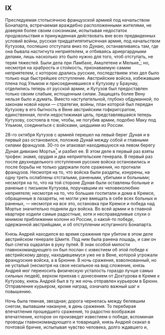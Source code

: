 ## IX

Преследуемая стотысячною французской армией под начальством Бонапарта, встречаемая враждебно расположенными жителями, не доверяя более своим союзникам, испытывая недостаток продовольствия и принужденная действовать вне всех предвиденных условий войны, русская тридцатипятитысячная армия, под начальством Кутузова, поспешно отступала вниз по Дунаю, останавливаясь там, где она бывала настигнута неприятелем, и отбиваясь ариергардными делами, лишь насколько это было нужно для того, чтоб отступать, не теряя тяжестей. Были дела при Ламбахе, Амштетене и Мельке[<sup>\*</sup>](#c_100); но, несмотря на храбрость и стойкость, признаваемую самим неприятелем, с которою дрались русские, последствием этих дел было только еще быстрейшее отступление. Австрийские войска, избежавшие плена под Ульмом и присоединившиеся к Кутузову у Браунау, отделились теперь от русской армии, и Кутузов был предоставлен только своим слабым, истощенным силам. Защищать более Вену нельзя было и думать. Вместо наступательной, глубоко обдуманной, по законам новой науки — стратегии, войны, план которой был передан Кутузову в его бытность в Вене австрийским гофкригсратом, единственная, почти недостижимая цель, представлявшаяся теперь Кутузову, состояла в том, чтобы, не погубив армии, подобно Маку под Ульмом, соединиться с войсками, шедшими из России.

28-го октября Кутузов с армией перешел на левый берег Дуная и в первый раз остановился, положив Дунай между собой и главными силами французов. 30-го он атаковал находившуюся на левом берегу Дуная дивизию Мортье[<sup>\*</sup>](#c_101) и разбил ее. В этом деле в первый раз взяты трофеи: знамя, орудия и два неприятельские генерала. В первый раз после двухнедельного отступления русские войска остановились и после борьбы не только удержали поле сражения, но прогнали французов. Несмотря на то, что войска были раздеты, изнурены, на одну треть ослаблены отсталыми, ранеными, убитыми и больными; несмотря на то, что на той стороне Дуная были оставлены больные и раненые с письмом Кутузова, поручавшим их человеколюбию неприятеля; несмотря на то, что большие госпитали и дома в Кремсе, обращенные в лазареты, не могли уже вмещать в себе всех больных и раненых, — несмотря на все это, остановка при Кремсе и победа над Мортье значительно подняли дух войска. Во всей армии и в главной квартире ходили самые радостные, хотя и несправедливые слухи о мнимом приближении колонн из России, о какой-то победе, одержанной австрийцами, и об отступлении испуганного Бонапарта.

Князь Андрей находился во время сражения при убитом в этом деле австрийском генерале Шмите. Под ним была ранена лошадь, и сам он был слегка оцарапан в руку пулей. В знак особой милости главнокомандующего он был послан с известием об этой победе к австрийскому двору, находившемуся уже не в Вене, которой угрожали французские войска, а в Брюнне. В ночь сражения, взволнованный, но не усталый (несмотря на свое несильное на вид сложение, князь Андрей мог переносить физическую усталость гораздо лучше самых сильных людей), верхом приехав с донесением от Дохтурова в Креме к Кутузову, князь Андрей был в ту же ночь отправлен курьером в Брюнн. Отправление курьером, кроме наград, означало важный шаг к повышению.

Ночь была темная, звездная; дорога чернелась между белевшим снегом, выпавшим накануне, в день сражения. То перебирая впечатления прошедшего сражения, то радостно воображая впечатление, которое он произведет известием о победе, вспоминая проводы главнокомандующего и товарищей, князь Андрей скакал в почтовой бричке, испытывая чувство человека, долго ждавшего и,


